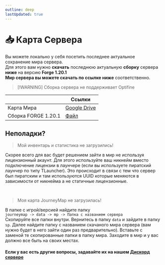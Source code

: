 ```yaml
---
outline: deep
lastUpdated: true
---
```


# 📥 Карта Сервера
Вы можете локально у себя посетить последнее актуальное сохранение мира сервера. <br />
Для этого вам нужно **скачать** последнюю актуальную **сборку** сервера **ниже** на версию **Forge 1.20.1** <br />
**Мир сервера вы можете скачать по ссылке ниже** соответственно.

> [!WARNING] Сборка сервера не поддерживает Optifine 

|| Ссылки |
|---|---|
|Карта Мира| [Google Drive](https://drive.google.com/file/d/1Wyc2fnjgLtJnY4jkefteVBas_PbVCRHX/view?usp=sharing) |
|Сборка FORGE 1.20.1| [Файл](https://cdn.discordapp.com/attachments/1147016520128528435/1254861242540232745/mods.rar?ex=6768feda&is=6767ad5a&hm=7fe7cc3c8eee3587971a0573b0b34f646d46a4426fd69fe5da7a1be72dd7979f&) |

<Links :items="[
    { 
        name: 'Сборка', 
        link: 'modpack', 
        icon: 'solar:box-bold-duotone',
        color: '#868dcc'
    },
  ]"
/>

## Неполадки?
> Мой инвентарь и статистика не загрузились!

Скорее всего для вас будет решением зайти в мир не используя лицензионный акаунт.
Для этого используйте ваш никнейм вместо подключение лицензии в лаунчере (если вы используете пиратский лаунчер по типу TLauncher). Это происходит в связи с тем что сервер был пиратским и там используются UUID которые меняются в зависимости от никнейма а не статичные лицензионные. 

<br />

> Моя карта JourneyMap не загрузилась!

В папке с игрой/версией найдите папку <br /> `journeymap -> data -> mp -> Папка с названием сервера` <br />
Скопируйте все папки внутри. Вернитесь в папку `data` и зайдите в папку `sp`. Далее найдите папку с названием скачаного мира сервера (вам нужно будет в него зайти один раз предварительно). Вставьте с заменой те скопированные папки в папку мира. Заходите в мир и у вас должно все быть на своих местах.


#### Если у вас есть другие вопросы, задавайте их на нашем [Дискорд сервере](https://discord.com/invite/B6ywHB7ftP)
